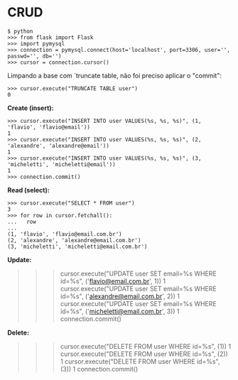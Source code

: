 CRUD
===


    $ python
    >>> from flask import Flask
    >>> import pymysql
    >>> connection = pymysql.connect(host='localhost', port=3306, user='', passwd='', db='')
    >>> cursor = connection.cursor()

Limpando a base com `truncate table, não foi preciso aplicar o "commit":

    >>> cursor.execute("TRUNCATE TABLE user")
    0


__Create (insert):__

    >>> cursor.execute("INSERT INTO user VALUES(%s, %s, %s)", (1, 'flavio', 'flavio@email'))
    1
    >>> cursor.execute("INSERT INTO user VALUES(%s, %s, %s)", (2, 'alexandre', 'alexandre@email'))
    1
    >>> cursor.execute("INSERT INTO user VALUES(%s, %s, %s)", (3, 'micheletti', 'micheletti@email'))
    1
    >>> connection.commit()


__Read (select):__


    >>> cursor.execute("SELECT * FROM user")
    3
    >>> for row in cursor.fetchall():
    ...   row
    ... 
    (1, 'flavio', 'flavio@email.com.br')
    (2, 'alexandre', 'alexandre@email.com.br')
    (3, 'micheletti', 'micheletti@email.com.br')


__Update:__

>>> cursor.execute("UPDATE user SET email=%s  WHERE id=%s", ('flavio@email.com.br', 1))
1
>>> cursor.execute("UPDATE user SET email=%s  WHERE id=%s", ('alexandre@email.com.br', 2))
1
>>> cursor.execute("UPDATE user SET email=%s  WHERE id=%s", ('micheletti@email.com.br', 3))
1
>>> connection.commit()



__Delete:__

>>> cursor.execute("DELETE FROM user WHERE id=%s", (1))
1
>>> cursor.execute("DELETE FROM user WHERE id=%s", (2))
1
>>> cursor.execute("DELETE FROM user WHERE id=%s", (3))
1
>>> connection.commit()

